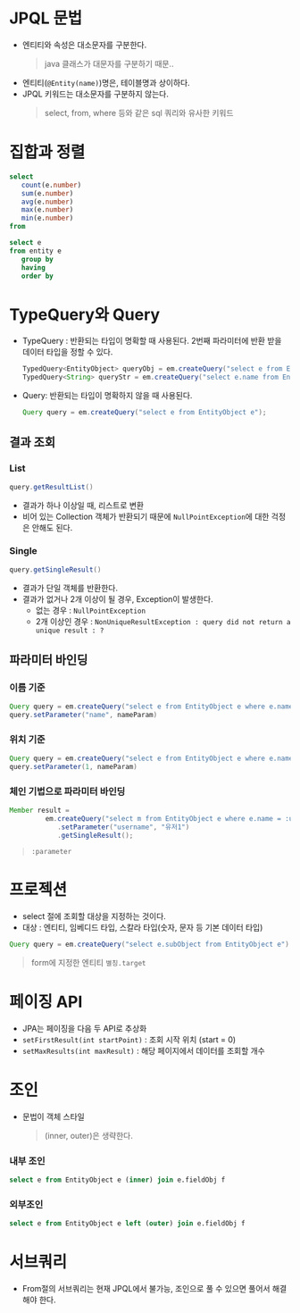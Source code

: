 # JPQL 문법
- 엔티티와 속성은 대소문자를 구분한다.
   > java 클래스가 대문자를 구분하기 때문..
- 엔티티(`@Entity(name)`)명은, 테이블명과 상이하다.
- JPQL 키워드는 대소문자를 구분하지 않는다.
   > select, from, where 등와 같은 sql 쿼리와 유사한 키워드

# 집합과 정렬
```sql
select
   count(e.number)
   sum(e.number)
   avg(e.number)
   max(e.number)
   min(e.number)
from
```

```sql
select e
from entity e
   group by
   having
   order by
```

# TypeQuery와 Query
- TypeQuery : 반환되는 타입이 명확할 때 사용된다. 2번째 파라미터에 반환 받을 데이터 타입을 정할 수 있다.
   ```java
   TypedQuery<EntityObject> queryObj = em.createQuery("select e from EntityObject e", ResultClass.class);
   TypedQuery<String> queryStr = em.createQuery("select e.name from EntityObject e", String.class);
   ```
- Query: 반환되는 타입이 명확하지 않을 때 사용된다.
   ```java
   Query query = em.createQuery("select e from EntityObject e");
   ```

## 결과 조회
### List
   ```java
   query.getResultList()
   ```
- 결과가 하나 이상일 때, 리스트로 변환
- 비어 있는 Collection 객체가 반환되기 때문에 `NullPointException`에 대한 걱정은 안해도 된다.

### Single
   ```java
   query.getSingleResult()
   ```
- 결과가 단일 객체를 반환한다.
- 결과가 없거나 2개 이상이 될 경우, Exception이 발생한다.
   - 없는 경우 : `NullPointException`
   - 2개 이상인 경우 : `NonUniqueResultException : query did not return a unique result : ?`

## 파라미터 바인딩
### 이름 기준
   ```java
   Query query = em.createQuery("select e from EntityObject e where e.name = :name");
   query.setParameter("name", nameParam)
   ```
### 위치 기준
   ```java
   Query query = em.createQuery("select e from EntityObject e where e.name = ?1")
   query.setParameter(1, nameParam)
   ```

### 체인 기법으로 파라미터 바인딩
```java
Member result = 
         em.createQuery("select m from EntityObject e where e.name = :username", EntityObject.class)
            .setParameter("username", "유저1")
            .getSingleResult();
```
> `:parameter`

# 프로젝션
- select 절에 조회할 대상을 지정하는 것이다.
- 대상 : 엔티티, 임베디드 타입, 스칼라 타입(숫자, 문자 등 기본 데이터 타입)
```java
Query query = em.createQuery("select e.subObject from EntityObject e")
```
> form에 지정한 엔티티 `별칭.target`

# 페이징 API
- JPA는 페이징을 다음 두 API로 추상화
- `setFirstResult(int startPoint)` : 조회 시작 위치 (start = 0)
- `setMaxResults(int maxResult)` : 해당 페이지에서 데이터를 조회할 개수

# 조인
- 문법이 객체 스타일
   > (inner, outer)은 생략한다.
### 내부 조인
```sql
select e from EntityObject e (inner) join e.fieldObj f
```
### 외부조인
```sql
select e from EntityObject e left (outer) join e.fieldObj f
```

# 서브쿼리
- From절의 서브쿼리는 현재 JPQL에서 불가능, 조인으로 풀 수 있으면 풀어서 해결해야 한다.